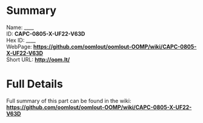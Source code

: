 
Summary
=================
  
Name: ____    
ID: __CAPC-0805-X-UF22-V63D__   
Hex ID: ____   
WebPage: __https://github.com/oomlout/oomlout-OOMP/wiki/CAPC-0805-X-UF22-V63D__   
Short URL: __http://oom.lt/__   

Full Details
==========================
Full summary of this part can be found in the wiki:   
__https://github.com/oomlout/oomlout-OOMP/wiki/CAPC-0805-X-UF22-V63D__    

